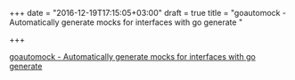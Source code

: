 +++
date = "2016-12-19T17:15:05+03:00"
draft = true
title = "goautomock - Automatically generate mocks for interfaces with go generate "

+++

<p><a href="https://t.co/jDkfB0aY8X">goautomock - Automatically generate mocks for interfaces with go generate </a></p>
